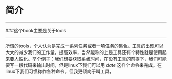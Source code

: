 # 简介

---

###这个book主要是关于tools
____

所谓的tools，个人认为是完成一系列任务或者一项任务的集合。工具的出现可以大大的减少我们的工作量，提高效率，当然能称的上是工具还有个特性就是使用起来要人性化。举个例子：我们想要获取系统时间，在没有工具的前提下，我们可能要写一段代码来输出时间，但是linux下我们可以用 _date_ 这样个命令来完成。在linux下我们习惯称作各种命令，但我更倾向于叫工具，



